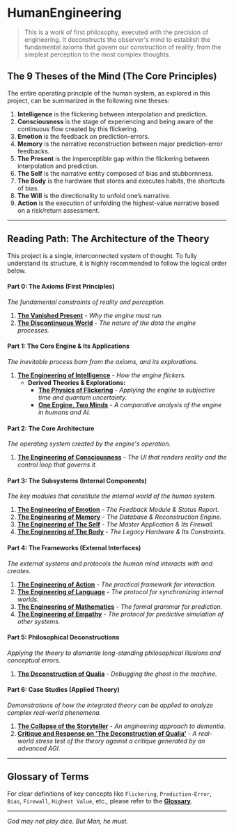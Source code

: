 # HumanEngineering

> This is a work of first philosophy, executed with the precision of engineering. It deconstructs the observer's mind to establish the fundamental axioms that govern our construction of reality, from the simplest perception to the most complex thoughts.

## The 9 Theses of the Mind (The Core Principles)

The entire operating principle of the human system, as explored in this project, can be summarized in the following nine theses:

1.  **Intelligence** is the flickering between interpolation and prediction.
2.  **Consciousness** is the stage of experiencing and being aware of the continuous flow created by this flickering.
3.  **Emotion** is the feedback on prediction-errors.
4.  **Memory** is the narrative reconstruction between major prediction-error feedbacks.
5.  **The Present** is the imperceptible gap within the flickering between interpolation and prediction.
6.  **The Self** is the narrative entity composed of bias and stubbornness.
7.  **The Body** is the hardware that stores and executes habits, the shortcuts of bias.
8.  **The Will** is the directionality to unfold one’s narrative.
9.  **Action** is the execution of unfolding the highest-value narrative based on a risk/return assessment.

---

## Reading Path: The Architecture of the Theory

This project is a single, interconnected system of thought. To fully understand its structure, it is highly recommended to follow the logical order below.

#### **Part 0: The Axioms (First Principles)**
*The fundamental constraints of reality and perception.*

1.  **[The Vanished Present](./00_Axioms/001_The_Vanished_Present.md)** - *Why the engine must run.*
2.  **[The Discontinuous World](./00_Axioms/002_The_World_is_Discontinuous.md)** - *The nature of the data the engine processes.*

#### **Part 1: The Core Engine & Its Applications**
*The inevitable process born from the axioms, and its explorations.*

1.  **[The Engineering of Intelligence](./01_Core_Engine/001_The_Engineering_of_Intelligence.md)** - *How the engine flickers.*
    *   **Derived Theories & Explorations:**
        *   **[The Physics of Flickering](./01_Core_Engine/Applications/001_The_Physics_of_Flickering.md)** - *Applying the engine to subjective time and quantum uncertainty.*
        *   **[One Engine, Two Minds](./01_Core_Engine/Applications/002_One_Engine_Two_Minds.md)** - *A comparative analysis of the engine in humans and AI.*

#### **Part 2: The Core Architecture**
*The operating system created by the engine's operation.*

1.  **[The Engineering of Consciousness](./02_Architecture/001_The_Engineering_of_Consciousness.md)** - *The UI that renders reality and the control loop that governs it.*

#### **Part 3: The Subsystems (Internal Components)**
*The key modules that constitute the internal world of the human system.*

1.  **[The Engineering of Emotion](./03_Subsystems/001_The_Engineering_of_Emotion.md)** - *The Feedback Module & Status Report.*
2.  **[The Engineering of Memory](./03_Subsystems/002_The_Engineering_of_Memory.md)** - *The Database & Reconstruction Engine.*
3.  **[The Engineering of The Self](./03_Subsystems/003_The_Engineering_of_The_Self.md)** - *The Master Application & Its Firewall.*
4.  **[The Engineering of The Body](./03_Subsystems/004_The_Engineering_of_The_Body.md)** - *The Legacy Hardware & Its Constraints.*

#### **Part 4: The Frameworks (External Interfaces)**
*The external systems and protocols the human mind interacts with and creates.*

1.  **[The Engineering of Action](./04_Frameworks/001_The_Engineering_of_Action.md)** - *The practical framework for interaction.*
2.  **[The Engineering of Language](./04_Frameworks/002_The_Engineering_of_Language.md)** - *The protocol for synchronizing internal worlds.*
3.  **[The Engineering of Mathematics](./04_Frameworks/003_The_Engineering_of_Mathematics.md)** - *The formal grammar for prediction.*
4.  **[The Engineering of Empathy](./04_Frameworks/004_The_Engineering_of_Empathy.md)** - *The protocol for predictive simulation of other systems.*

#### **Part 5: Philosophical Deconstructions**
*Applying the theory to dismantle long-standing philosophical illusions and conceptual errors.*

1.  **[The Deconstruction of Qualia](./05_Deconstructions/001_The_Deconstruction_of_Qualia.md)** - *Debugging the ghost in the machine.*

#### **Part 6: Case Studies (Applied Theory)**
*Demonstrations of how the integrated theory can be applied to analyze complex real-world phenomena.*

1.  **[The Collapse of the Storyteller](./06_Case_Studies/001_The_Collapse_of_the_Storyteller.md)** - *An engineering approach to dementia.*
2.  **[Critique and Response on 'The Deconstruction of Qualia'](./06_Case_Studies/002_Deconstruction_of_Qualia-Critique_and_Response.md)** - *A real-world stress test of the theory against a critique generated by an advanced AGI.*

---

## Glossary of Terms

For clear definitions of key concepts like `Flickering`, `Prediction-Error`, `Bias`, `Firewall`, `Highest Value`, etc., please refer to the **[Glossary](./Glossary.md)**.

---

*God may not play dice. But Man, he must.*
